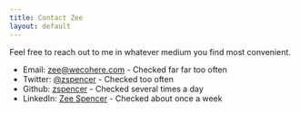 ```yaml
---
title: Contact Zee
layout: default
---
```

Feel free to reach out to me in whatever medium you find most convenient.

* Email: <a id="send-email" href="mailto: zee@wecohere.com">zee@wecohere.com</a> - Checked far far too often
* Twitter: <a id="visit-twitter" href="http://twitter.com/zspencer">@zspencer</a> - Checked too often
* Github: <a id="visit-github" href="https://github.com/zspencer">zspencer</a> - Checked several times a day
* LinkedIn: <a id="visit-linkedin" href="https://www.linkedin.com/in/zspencer">Zee Spencer</a> - Checked about once a week

